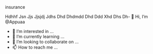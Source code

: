 insurance

Hdhhf
Jsn
Jjs
Jjsjdj
Jdhs
Dhd
Dhdmdd
Dhd
Ddd
Xhd
Dhs
Dh- 👋 Hi, I’m @Appuaa
- 👀 I’m interested in ...
- 🌱 I’m currently learning ...
- 💞️ I’m looking to collaborate on ...
- 📫 How to reach me ...

<!---
Appuaa/Appuaa is a ✨ special ✨ repository because its `README.md` (this file) appears on your GitHub profile.
You can click the Preview link to take a look at your changes.
--->
